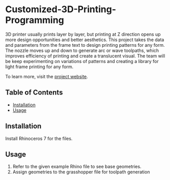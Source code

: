 # Customized-3D-Printing-Programming

3D printer usually prints layer by layer, but printing at Z direction opens up more design opportunities and better aesthetics.
This project takes the data and parameters from the frame text to design printing patterns for any form. The nozzle moves up and down to generate arc or wave toolpaths, which improves efficiency of printing and create a translucent visual. The team will be keep experimenting on variations of patterns and creating a library for light frame printing for any form.

To learn more, visit the <a href="(https://beichenxie.myportfolio.com/morph-heph)" target="_blank">project website</a>.

## Table of Contents

- [Installation](#installation)
- [Usage](#usage)

## Installation

Install Rhinoceros 7 for the files.

## Usage

1. Refer to the given example Rhino file to see base geometries. 
2. Assign geometries to the grasshopper file for toolpath generation


